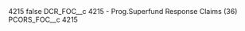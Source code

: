 <?xml version="1.0" encoding="UTF-8"?>
<CustomMetadata xmlns="http://soap.sforce.com/2006/04/metadata" xmlns:xsi="http://www.w3.org/2001/XMLSchema-instance" xmlns:xsd="http://www.w3.org/2001/XMLSchema">
    <label>4215</label>
    <protected>false</protected>
    <values>
        <field>DCR_FOC__c</field>
        <value xsi:type="xsd:string">4215 - Prog.Superfund Response Claims (36)</value>
    </values>
    <values>
        <field>PCORS_FOC__c</field>
        <value xsi:type="xsd:string">4215</value>
    </values>
</CustomMetadata>
